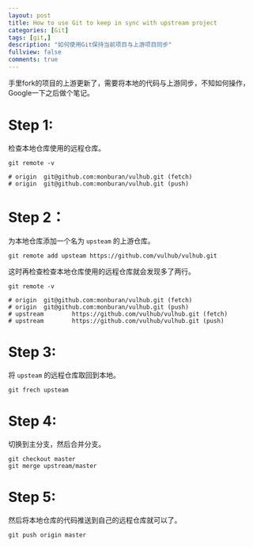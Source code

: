 ```yaml
---
layout: post
title: How to use Git to keep in sync with upstream project
categories: [Git]
tags: [git,]
description: "如何使用Git保持当前项目与上游项目同步"
fullview: false
comments: true
---
```

手里fork的项目的上游更新了，需要将本地的代码与上游同步，不知如何操作，Google一下之后做个笔记。

# Step 1:

检查本地仓库使用的远程仓库。

    git remote -v

    # origin  git@github.com:monburan/vulhub.git (fetch)
    # origin  git@github.com:monburan/vulhub.git (push)

# Step 2：

为本地仓库添加一个名为 `upsteam` 的上游仓库。

    git remote add upsteam https://github.com/vulhub/vulhub.git

这时再检查检查本地仓库使用的远程仓库就会发现多了两行。

    git remote -v

    # origin  git@github.com:monburan/vulhub.git (fetch)
    # origin  git@github.com:monburan/vulhub.git (push)
    # upstream        https://github.com/vulhub/vulhub.git (fetch)
    # upstream        https://github.com/vulhub/vulhub.git (push)

# Step 3:

将 `upsteam` 的远程仓库取回到本地。

    git frech upsteam

# Step 4:

切换到主分支，然后合并分支。

    git checkout master
    git merge upstream/master

# Step 5:

然后将本地仓库的代码推送到自己的远程仓库就可以了。

    git push origin master




